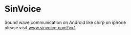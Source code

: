 # SinVoice
Sound wave communication on Android like chirp on iphone<br/>
please visit www.sinvoice.com?v=1

